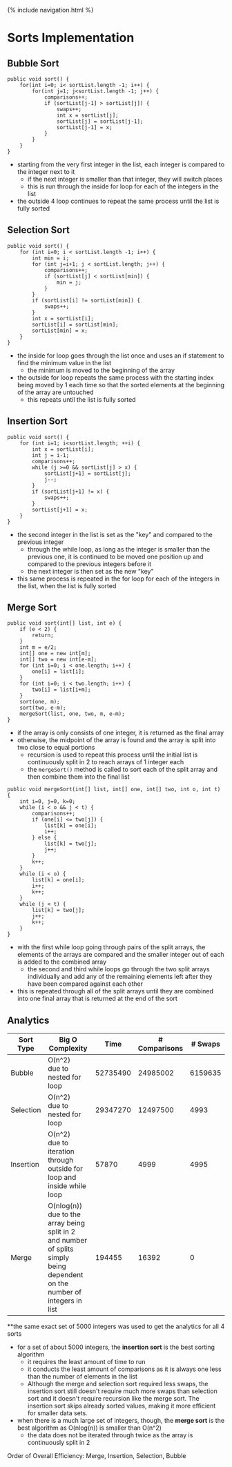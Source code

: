 {% include navigation.html %}

# Sorts Implementation
## Bubble Sort
```
public void sort() {
    for(int i=0; i< sortList.length -1; i++) {
        for(int j=1; j<sortList.length -1; j++) {
            comparisons++;
            if (sortList[j-1] > sortList[j]) {
                swaps++;
                int x = sortList[j];
                sortList[j] = sortList[j-1];
                sortList[j-1] = x;
            }
        }
    }
}
```
- starting from the very first integer in the list, each integer is compared to the integer next to it
     - if the next integer is smaller than that integer, they will switch places
     - this is run through the inside for loop for each of the integers in the list
- the outside 4 loop continues to repeat the same process until the list is fully sorted

## Selection Sort
```
public void sort() {
    for (int i=0; i < sortList.length -1; i++) {
        int min = i;
        for (int j=i+1; j < sortList.length; j++) {
            comparisons++;
            if (sortList[j] < sortList[min]) {
                min = j;
            }
        }
        if (sortList[i] != sortList[min]) {
            swaps++;
        }
        int x = sortList[i];
        sortList[i] = sortList[min];
        sortList[min] = x;
    }
}
```
- the inside for loop goes through the list once and uses an if statement to find the minimum value in the list
     - the minimum is moved to the beginning of the array
- the outside for loop repeats the same process with the starting index being moved by 1 each time so that the sorted elements at the beginning of the array are untouched
     - this repeats until the list is fully sorted

## Insertion Sort
```
public void sort() {
    for (int i=1; i<sortList.length; ++i) {
        int x = sortList[i];
        int j = i-1;
        comparisons++;
        while (j >=0 && sortList[j] > x) {
            sortList[j+1] = sortList[j];
            j--;
        }
        if (sortList[j+1] != x) {
            swaps++;
        }
        sortList[j+1] = x;
    }
}
```
- the second integer in the list is set as the "key" and compared to the previous integer
     - through the while loop, as long as the integer is smaller than the previous one, it is continued to be moved one position up and compared to the previous integers before it
     - the next integer is then set as the new "key"
- this same process is repeated in the for loop for each of the integers in the list, when the list is fully sorted

## Merge Sort
```
public void sort(int[] list, int e) {
    if (e < 2) {
        return;
    }
    int m = e/2;
    int[] one = new int[m];
    int[] two = new int[e-m];
    for (int i=0; i < one.length; i++) {
        one[i] = list[i];
    }
    for (int i=0; i < two.length; i++) {
        two[i] = list[i+m];
    }
    sort(one, m);
    sort(two, e-m);
    mergeSort(list, one, two, m, e-m);
}
```
- if the array is only consists of one integer, it is returned as the final array
- otherwise, the midpoint of the array is found and the array is split into two close to equal portions
     - recursion is used to repeat this process until the initial list is continuously split in 2 to reach arrays of 1 integer each
     - the `mergeSort()` method is called to sort each of the split array and then combine them into the final list

```
public void mergeSort(int[] list, int[] one, int[] two, int o, int t) {
    int i=0, j=0, k=0;
    while (i < o && j < t) {
        comparisons++;
        if (one[i] <= two[j]) {
            list[k] = one[i];
            i++;
        } else {
            list[k] = two[j];
            j++;
        }
        k++;
    }
    while (i < o) {
        list[k] = one[i];
        i++;
        k++;
    }
    while (j < t) {
        list[k] = two[j];
        j++;
        k++;
    }
}
```
- with the first while loop going through pairs of the split arrays, the elements of the arrays are compared and the smaller integer out of each is added to the combined array
     - the second and third while loops go through the two split arrays individually and add any of the remaining elements left after they have been compared against each other
- this is repeated through all of the split arrays until they are combined into one final array that is returned at the end of the sort

## Analytics

| **Sort Type** | **Big O Complexity** | **Time** | **# Comparisons** | **# Swaps** |
| ---       | ---              | ---  | ---           | ---     |
| Bubble | O(n^2)<br>due to nested for loop | 52735490 | 24985002 | 6159635 |
| Selection | O(n^2)<br>due to nested for loop | 29347270 | 12497500 | 4993 |
| Insertion | O(n^2)<br>due to iteration through outside for loop and inside while loop | 57870 | 4999 | 4995 |
| Merge | O(nlog(n))<br>due to the array being split in 2 and number of splits simply being dependent on the number of integers in list | 194455 | 16392 | 0 |

**the same exact set of 5000 integers was used to get the analytics for all 4 sorts

- for a set of about 5000 integers, the **insertion sort** is the best sorting algorithm
     - it requires the least amount of time to run
     - it conducts the least amount of comparisons as it is always one less than the number of elements in the list
     - Although the merge and selection sort required less swaps, the insertion sort still doesn't require much more swaps than selection sort and it doesn't require recursion like the merge sort. The insertion sort skips already sorted values, making it more efficient for smaller data sets.
- when there is a much large set of integers, though, the **merge sort** is the best algorithm as O(nlog(n)) is smaller than O(n^2)
     - the data does not be iterated through twice as the array is continuously split in 2

Order of Overall Efficiency: Merge, Insertion, Selection, Bubble
